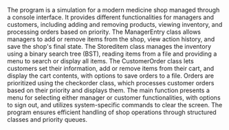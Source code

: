 The program is a simulation for a modern medicine shop managed through a console interface. It provides different functionalities for managers and customers, including adding and removing products, viewing inventory, and processing orders based on priority. The ManagerEntry class allows managers to add or remove items from the shop, view action history, and save the shop's final state. The Storeditem class manages the inventory using a binary search tree (BST), reading items from a file and providing a menu to search or display all items. The CustomerOrder class lets customers set their information, add or remove items from their cart, and display the cart contents, with options to save orders to a file. Orders are prioritized using the checkorder class, which processes customer orders based on their priority and displays them. The main function presents a menu for selecting either manager or customer functionalities, with options to sign out, and utilizes system-specific commands to clear the screen. The program ensures efficient handling of shop operations through structured classes and priority queues.
